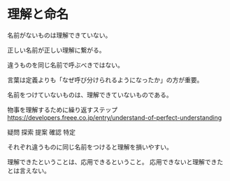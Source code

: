 # 理解と命名

名前がないものは理解できていない。

正しい名前が正しい理解に繋がる。

違うものを同じ名前で呼ぶべきではない。

言葉は定義よりも「なぜ呼び分けられるようになったか」の方が重要。

名前をつけていないものは、理解できていないものである。

物事を理解するために繰り返すステップ
https://developers.freee.co.jp/entry/understand-of-perfect-understanding

疑問
探索
提案
確認
特定

それぞれ違うものに同じ名前をつけると理解を損いやすい。

理解できたということは、応用できるということ。
応用できないと理解できたとは言えない。
